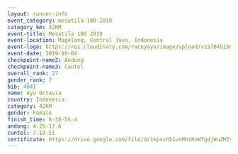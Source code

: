 ```yaml
---
layout: runner-info 
event_category: mesatila-100-2019 
category_km: 42KM 
event-title: Mesatila 100 2019 
event-location: Magelang, Central Java, Indonesia 
event-logo: https://res.cloudinary.com/raceyaya/image/upload/v1570451507/logo/mesastila100_jin7bl.jpg 
event-date: 2019-10-04 
checkpoint-name2: Andong 
checkpoint-name3: Cuntel 
overall_rank: 27
gender_rank: 7
bib: 4041
name: Ayu Octavia
country: Indonesia
category: 42KM
gender: Female
finish_time: 8-58-56.4
andong: 4-25-17.6
cuntel: 7-19-51
certificate: https://drive.google.com/file/d/1kpvvhS1unMhiKnWTgdjWuZMZyPlbGK9b/view?usp=sharing
---
```

